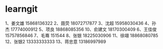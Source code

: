 # learngit
1、姜文雄		15868136322
2、聂荧                 18072717877 
3、沈超		        15958030436
4、孙杰                 17774000912
5、项良                 18868085356
10、俞建文            18170300409
6、王佳俊               15757856846
7、毛骞                 151544
8、张银                 18225030906
11、徐翊                18868080785
12、张银2               13333333333
13、蒋忠意        13186997989          
